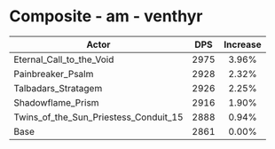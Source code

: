 # Composite - am - venthyr
| Actor | DPS | Increase |
|---|:---:|:---:|
|Eternal_Call_to_the_Void|2975|3.96%|
|Painbreaker_Psalm|2928|2.32%|
|Talbadars_Stratagem|2926|2.25%|
|Shadowflame_Prism|2916|1.90%|
|Twins_of_the_Sun_Priestess_Conduit_15|2888|0.94%|
|Base|2861|0.00%|
